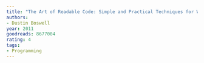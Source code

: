 ```yaml
---
title: "The Art of Readable Code: Simple and Practical Techniques for Writing Better Code"
authors:
- Dustin Boswell
year: 2011
goodreads: 8677004
rating: 4
tags:
- Programming
---
```

